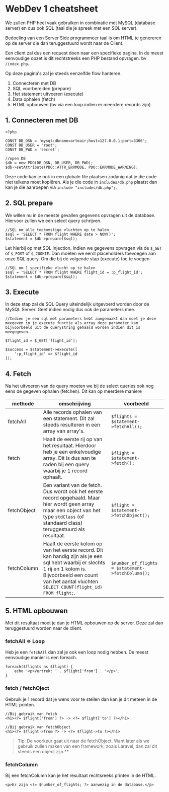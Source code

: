 # WebDev 1 cheatsheet

We zullen PHP heel vaak gebruiken in combinatie met MySQL (database server) en dus ook SQL (taal die je spreek met een SQL server).

Bedoeling van een Server Side programmeer taal is om HTML te genereren op de server die dan teruggestuurd wordt naar de Client.

Een client zal dus een request doen naar een specifieke pagina. In de meest eenvoudige opzet is dit rechtstreeks een PHP bestand opvragen. bv `/index.php`.

Op deze pagina's zal je steeds eenzelfde flow hanteren.

1. Connecteren met DB
2. SQL voorbereiden (prepare)
3. Het statement uitvoeren (execute)
4. Data ophalen (fetch)
5. HTML opbouwen (bv via een loop indien er meerdere records zijn)

## 1. Connecteren met DB

```
<?php

CONST DB_DSN = 'mysql:dbname=arteair;host=127.0.0.1;port=3306';
CONST DB_USER = 'root';
CONST DB_PWD = 'secret';

//open DB
$db = new PDO(DB_DSN, DB_USER, DB_PWD);
$db->setAttribute(PDO::ATTR_ERRMODE, PDO::ERRMODE_WARNING);
```

Deze code kan je ook in een globale file plaatsen zodanig dat je die code niet telkens moet kopiëren. Als je die code in `includes/db.php` plaatst dan kan je die aanroepen via `include "includes/db.php";`.

## 2. SQL prepare

We willen nu in de meeste gevallen gegevens opvragen uit de database. Hiervoor zullen we een select query schrijven.

```
//SQL om alle toekomstige vluchten op te halen
$sql = 'SELECT * FROM flight WHERE date > NOW()';
$statement = $db->prepare($sql);
```

Let hierbij op met SQL Injection. Indien we gegevens opvragen via de `$_GET` of `$_POST` of `$_COOKIE`. Dan moeten we eerst placeholders toevoegen aan onze SQL query. Om die bij de volgende stap (execute) toe te voegen.

```
//SQL om 1 specifieke vlucht op te halen
$sql = 'SELECT * FROM flight WHERE flight_id = :p_flight_id';
$statement = $db->prepare($sql);
```

## 3. Execute

In deze stap zal de SQL Query uiteindelijk uitgevoerd worden door de MySQL Server. Geef indien nodig dus ook de parameters mee.

```
//Indien je een sql met parameters hebt aangemaakt dan moet je deze meegeven in je execute functie als array deze parameter kan bijvoorbeeld uit de querystring gehaald worden indien dit is meegegeven.

$flight_id = $_GET['flight_id'];

$success = $statement->execute([
    ':p_flight_id' => $flight_id
]);
```

## 4. Fetch

Na het uitvoeren van de query moeten we bij de select queries ook nog eens de gegeven ophalen (fetchen). Dit kan op meerdere maniere

| methode | omschrijving | voorbeeld |
| ------- | ------------ | --------- |
| fetchAll | Alle records ophalen van een statement. Dit zal steeds resulteren in een array van array's. | `$flights = $statement->fetchAll();` |
| fetch | Haalt de eerste rij op van het resultaat. Hierdoor heb je een enkelvoudige array. Dit is dus aan te raden bij een query waarbij je 1 record ophaalt. | `$flight = $statement->fetch();` |
| fetchObject | Een variant van de fetch. Dus wordt ook het eerste record opgehaald. Maar hier wordt geen array maar een object van het type `stdClass` (of standaard class) teruggestuurd als resultaat. | `$flight = $statement->fetchObject();` |
| fetchColumn | Haalt de eerste kolom op van het eerste record. Dit kan handig zijn als je een sql hebt waarbij er slechts 1 rij en 1 kolom is. Bijvoorbeeld een count van het aantal vluchten `SELECT COUNT(flight_id) FROM flight;`. | `$number_of_flights = $statement->fetchColumn();` | 

## 5. HTML opbouwen

Met dit resultaat moet je dan je HTML opbouwen op de server. Deze zal dan teruggestuurd worden naar de client.

### fetchAll => Loop

Heb je een `fetchAll` dan zal je ook een loop nodig hebben. De meest eenvoudige manier is een foreach.

```
foreach($flights as $flight) {
    echo '<p>Vertrek: ' . $flight['from'] . '</p>';
}
```

### fetch / fetchOject

Gebruik je 1 record dat je wens voor te stellen dan kan je dit meteen in de HTML printen. 

```
//Bij gebruik van fetch
<h1><?= $flight['from'] ?> -> <?= $flight['to'] ?></h1>

//Bij gebruik van fetchObject
<h1><?= $flight->from ?> -> <?= $flight->to ?></h1>
```

> Tip: De voorkeur gaat uit naar de fetchObject. Want later als we gebruik zullen maken van een framework, zoals Laravel, dan zal dit steeds een object zijn.**

### fetchColumn

Bij een fetchColumn kan je het resultaat rechtsreeks printen in de HTML.

```
<p>Er zijn <?= $number_of_flights; ?> aanwezig in de database.</p>
```